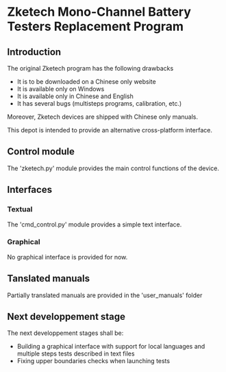 # Zketech Mono-Channel Battery Testers Replacement Program

## Introduction

The original Zketech program has the following drawbacks
- It is to be downloaded on a Chinese only website
- It is available only on Windows
- It is available only in Chinese and English
- It has several bugs (multisteps programs, calibration, etc.)

Moreover, Zketech devices are shipped with Chinese only manuals.

This depot is intended to provide an alternative cross-platform interface.

## Control module

The 'zketech.py' module provides the main control functions of the device.

## Interfaces

### Textual

The 'cmd_control.py' module provides a simple text interface.

### Graphical

No graphical interface is provided for now.

## Tanslated manuals

Partially translated manuals are provided in the 'user_manuals' folder

## Next developpement stage

The next developpement stages shall be:
- Building a graphical interface with support for local languages and multiple steps tests described in text files
- Fixing upper boundaries checks when launching tests

